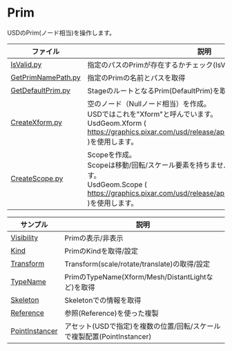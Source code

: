 # Prim

USDのPrim(ノード相当)を操作します。     

|ファイル|説明|     
|---|---|     
|[IsValid.py](./IsValid.py)|指定のパスのPrimが存在するかチェック(IsValid)|     
|[GetPrimNamePath.py](./GetPrimNamePath.py)|指定のPrimの名前とパスを取得|     
|[GetDefaultPrim.py](./GetDefaultPrim.py)|StageのルートとなるPrim(DefaultPrim)を取得|     
|[CreateXform.py](./CreateXform.py)|空のノード（Nullノード相当）を作成。<br>USDではこれを"Xform"と呼んでいます。<br>UsdGeom.Xform ( https://graphics.pixar.com/usd/release/api/class_usd_geom_xform.html )を使用します。|     
|[CreateScope.py](./CreateScope.py)|Scopeを作成。<br>Scopeは移動/回転/スケール要素を持ちません。単純なグルーピング向けです。<br>UsdGeom.Scope ( https://graphics.pixar.com/usd/release/api/class_usd_geom_scope.html )を使用します。|     

|サンプル|説明|     
|---|---|     
|[Visibility](./Visibility)|Primの表示/非表示|    
|[Kind](./Kind)|PrimのKindを取得/設定|    
|[Transform](./Transform)|Transform(scale/rotate/translate)の取得/設定|    
|[TypeName](./TypeName)|PrimのTypeName(Xform/Mesh/DistantLightなど)を取得|    
|[Skeleton](./Skeleton)|Skeletonでの情報を取得|    
|[Reference](./Reference)|参照(Reference)を使った複製|    
|[PointInstancer](./PointInstancer)|アセット(USDで指定)を複数の位置/回転/スケールで複製配置(PointInstancer)|    


